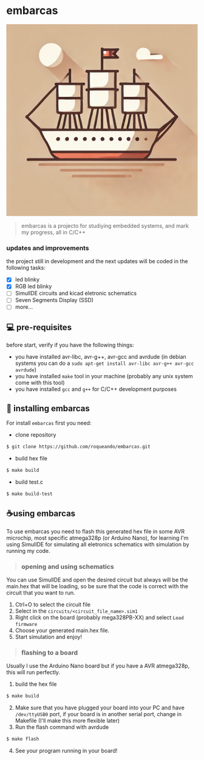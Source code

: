# embarcas
![embarcas](images/embarcas.png)

> embarcas is a projecto for studiying embedded systems, and mark my progress, all in C/C++


### updates and improvements

the project still in development and the next updates will be coded in the following tasks:
- [x] led blinky
- [x] RGB led blinky
- [ ] SimulIDE circuits and kicad eletronic schematics
- [ ] Seven Segments Display (SSD)
- [ ] more...

## 💻 pre-requisites

before start, verify if you have the following things:

- you have installed avr-libc, avr-g++, avr-gcc and avrdude (in debian systems you can do a `sudo apt-get install avr-libc avr-g++ avr-gcc avrdude`)
- you have installed `make` tool in your machine (probably any unix system come with this tool)
- you have installed `gcc` and `g++` for C/C++ development purposes

## 🚀 installing embarcas

For install `embarcas` first you need:

- clone repository
```sh
$ git clone https://github.com/roqueando/embarcas.git
```

- build hex file
```sh
$ make build
```

- build test.c
```sh
$ make build-test
```

## ☕using embarcas

To use embarcas you need to flash this generated hex file in some AVR microchip, most specific atmega328p (or Arduino Nano), for learning I'm using SimulIDE for simulating all eletronics schematics with simulation by running my code.

>### opening and using schematics

You can use SimulIDE and open the desired circuit but always will be the main.hex that will be loading, so be sure that the code is correct with the circuit that you want to run.

1. Ctrl+O to select the circuit file
2. Select in the `circuits/<circuit_file_name>.sim1`
3. Right click on the board (probably mega328PB-XX) and select `Load firmware`
4. Choose your generated main.hex file.
5. Start simulation and enjoy!

>### flashing to a board
Usually I use the Arduino Nano board but if you have a AVR atmega328p, this will run perfectly.
1. build the hex file
```sh
$ make build
```
2. Make sure that you have plugged your board into your PC and have `/dev/ttyUSB0` port, if your board is in another serial port, change in Makefile (I'll make this more flexible later)
3. Run the flash command with avrdude
```sh
$ make flash
```
4. See your program running in your board!
